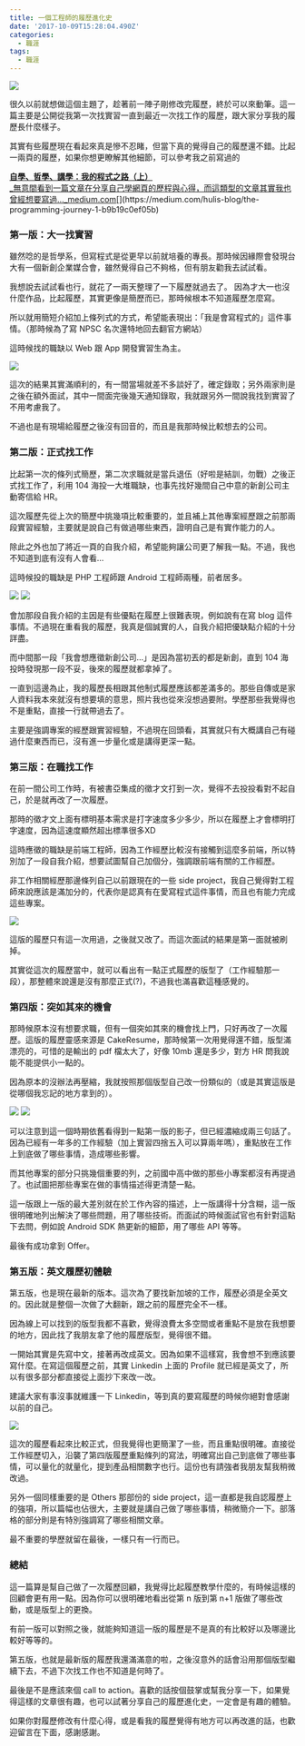 ```yaml
---
title: 一個工程師的履歷進化史
date: '2017-10-09T15:28:04.490Z'
categories:
  - 職涯
tags:
  - 職涯
---
```


![](/img/resume-evolution-4c337ff30729/1__euypNT0__s38GbehGXhDotQ.jpeg)

很久以前就想做這個主題了，趁著前一陣子剛修改完履歷，終於可以來動筆。這一篇主要是公開從我第一次找實習一直到最近一次找工作的履歷，跟大家分享我的履歷長什麼樣子。

其實有些履歷現在看起來真是慘不忍睹，但當下真的覺得自己的履歷還不錯。比起一兩頁的履歷，如果你想更瞭解其他細節，可以參考我之前寫過的

[**自學、哲學、講學：我的程式之路（上）**  
_無意間看到一篇文章在分享自己學網頁的歷程與心得，而這類型的文章其實我也曾經想要寫過…_medium.com](https://medium.com/hulis-blog/the-programming-journey-1-b9b19c0ef05b "https://medium.com/hulis-blog/the-programming-journey-1-b9b19c0ef05b")[](https://medium.com/hulis-blog/the-programming-journey-1-b9b19c0ef05b)

### 第一版：大一找實習

雖然唸的是哲學系，但寫程式是從更早以前就培養的專長。那時候因緣際會發現台大有一個新創企業媒合會，雖然覺得自己不夠格，但有朋友勸我去試試看。

我想說去試試看也行，就花了一兩天整理了一下履歷就過去了。 因為才大一也沒什麼作品，比起履歷，其實更像是簡歷而已，那時候根本不知道履歷怎麼寫。

所以就用簡短介紹加上條列式的方式，希望能表現出：「我是會寫程式的」這件事情。（那時候為了寫 NPSC 名次還特地回去翻官方網站）

這時候找的職缺以 Web 跟 App 開發實習生為主。

![](/img/resume-evolution-4c337ff30729/1__FAAfk__VzzB2lOqG__qbSAzQ.jpeg)

這次的結果其實滿順利的，有一間當場就差不多談好了，確定錄取；另外兩家則是之後在額外面試，其中一間面完後幾天通知錄取，我就跟另外一間說我找到實習了不用考慮我了。

不過也是有現場給履歷之後沒有回音的，而且是我那時候比較想去的公司。

### 第二版：正式找工作

比起第一次的條列式簡歷，第二次求職就是當兵退伍（好啦是結訓，勿戰）之後正式找工作了，利用 104 海投一大堆職缺，也事先找好幾間自己中意的新創公司主動寄信給 HR。

這次履歷先從上次的簡歷中挑幾項比較重要的，並且補上其他專案經歷跟之前那兩段實習經驗，主要就是說自己有做過哪些東西，證明自己是有實作能力的人。

除此之外也加了將近一頁的自我介紹，希望能夠讓公司更了解我一點。不過，我也不知道到底有沒有人會看…

這時候投的職缺是 PHP 工程師跟 Android 工程師兩種，前者居多。

![](/img/resume-evolution-4c337ff30729/1__maIYu7iRXzJaTFnfGFzG7w.jpeg)
![](/img/resume-evolution-4c337ff30729/1__ynX6SsicIlcrUwpKXFJ5gA.jpeg)

會加那段自我介紹的主因是有些優點在履歷上很難表現，例如說有在寫 blog 這件事情。不過現在重看我的履歷，我真是個誠實的人，自我介紹把優缺點介紹的十分詳盡。

而中間那一段「我會想應徵新創公司…」是因為當初丟的都是新創，直到 104 海投時發現那一段不妥，後來的履歷就都拿掉了。

一直到這邊為止，我的履歷長相跟其他制式履歷應該都差滿多的。那些自傳或是家人資料我本來就沒有想要填的意思，照片我也從來沒想過要附。學歷那些我覺得也不是重點，直接一行就帶過去了。

主要是強調專案的經歷跟實習經驗，不過現在回頭看，其實就只有大概講自己有碰過什麼東西而已，沒有進一步量化或是講得更深一點。

### 第三版：在職找工作

在前一間公司工作時，有被書亞集成的徵才文打到一次，覺得不去投投看對不起自己，於是就再改了一次履歷。

那時的徵才文上面有標明基本需求是打字速度多少多少，所以在履歷上才會標明打字速度，因為這速度顯然超出標準很多XD

這時應徵的職缺是前端工程師，因為工作經歷比較沒有接觸到這麼多前端，所以特別加了一段自我介紹，想要試圖幫自己加個分，強調跟前端有關的工作經歷。

非工作相關經歷那邊條列自己以前跟現在的一些 side project，我自己覺得對工程師來說應該是滿加分的，代表你是認真有在愛寫程式這件事情，而且也有能力完成這些專案。

![](/img/resume-evolution-4c337ff30729/1__SOW5YHkXsc36eYXuH__2OfQ.jpeg)

這版的履歷只有這一次用過，之後就又改了。而這次面試的結果是第一面就被刷掉。

其實從這次的履歷當中，就可以看出有一點正式履歷的版型了（工作經驗那一段），那整體來說還是沒有那麼正式(?)，不過我也滿喜歡這種感覺的。

### 第四版：突如其來的機會

那時候原本沒有想要求職，但有一個突如其來的機會找上門，只好再改了一次履歷。這版的履歷靈感來源是 CakeResume，那時候第一次用覺得還不錯，版型滿漂亮的，可惜的是輸出的 pdf 檔太大了，好像 10mb 還是多少，對方 HR 問我說能不能提供小一點的。

因為原本的沒辦法再壓縮，我就按照那個版型自己改一份類似的（或是其實這版是從哪個我忘記的地方拿到的）。

![](/img/resume-evolution-4c337ff30729/1__H1hdtr6NCSUcs6obN1qEgQ.jpeg)
![](/img/resume-evolution-4c337ff30729/1__j5lpGGbzgqFEik3qOJDYjQ.jpeg)

可以注意到這一個時期依舊看得到一點第一版的影子，但已經濃縮成兩三句話了。因為已經有一年多的工作經驗（加上實習四捨五入可以算兩年嗎），重點放在工作上到底做了哪些事情，造成哪些影響。

而其他專案的部分只挑幾個重要的列，之前國中高中做的那些小專案都沒有再提過了。也試圖把那些專案在做的事情描述得更清楚一點。

這一版跟上一版的最大差別就在於工作內容的描述，上一版講得十分含糊，這一版很明確地列出解決了哪些問題，用了哪些技術。而面試的時候面試官也有針對這點下去問，例如說 Android SDK 熱更新的細節，用了哪些 API 等等。

最後有成功拿到 Offer。

### 第五版：英文履歷初體驗

第五版，也是現在最新的版本。這次為了要找新加坡的工作，履歷必須是全英文的。因此就是整個一次做了大翻新，跟之前的履歷完全不一樣。

因為線上可以找到的版型我都不喜歡，覺得浪費太多空間或者重點不是放在我想要的地方，因此找了我朋友拿了他的履歷版型，覺得很不錯。

一開始其實是先寫中文，接著再改成英文。因為如果不這樣寫，我會想不到應該要寫什麼。在寫這個履歷之前，其實 Linkedin 上面的 Profile 就已經是英文了，所以有很多部分都直接從上面抄下來改一改。

建議大家有事沒事就維護一下 Linkedin，等到真的要寫履歷的時候你絕對會感謝以前的自己。

![](/img/resume-evolution-4c337ff30729/1__BeDIpFAGR4LF7UDhTRlQiA.jpeg)

這次的履歷看起來比較正式，但我覺得也更簡潔了一些，而且重點很明確。直接從工作經歷切入，沿襲了第四版履歷重點條列的寫法，明確寫出自己到底做了哪些事情，可以量化的就量化，提到產品相關數字也行。這份也有請強者我朋友幫我稍微改過。

另外一個同樣重要的是 Others 那部份的 side project，這一直都是我自認履歷上的強項，所以篇幅也佔很大，主要就是講自己做了哪些事情，稍微簡介一下。部落格的部分則是有特別強調寫了哪些相關文章。

最不重要的學歷就留在最後，一樣只有一行而已。

### 總結

這一篇算是幫自己做了一次履歷回顧，我覺得比起履歷教學什麼的，有時候這樣的回顧會更有用一點。因為你可以很明確地看出從第 n 版到第 n+1 版做了哪些改動，或是版型上的更換。

有前一版可以對照之後，就能夠知道這一版的履歷是不是真的有比較好以及哪邊比較好等等的。

第五版，也就是最新版的履歷我還滿滿意的啦，之後沒意外的話會沿用那個版型繼續下去，不過下次找工作也不知道是何時了。

最後是不是應該來個 call to action。喜歡的話按個鼓掌或幫我分享一下，如果覺得這樣的文章很有趣，也可以試著分享自己的履歷進化史，一定會是有趣的體驗。

如果你對履歷修改有什麼心得，或是看我的履歷覺得有地方可以再改進的話，也歡迎留言在下面，感謝感謝。